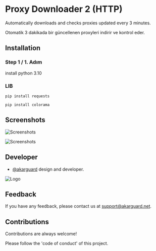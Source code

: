 # Proxy Downloader 2 (HTTP)

Automatically downloads and checks proxies updated every 3 minutes.

Otomatik 3 dakikada bir güncellenen proxyleri indirir ve kontrol eder.

## Installation

### Step 1 / 1. Adım

install python 3.10

### LIB
```
pip install requests
```

```
pip install colorama
```

## Screenshots

![Screenshots](https://cdn.discordapp.com/attachments/1001549463703257149/1092167321121992734/image.png)

![Screenshots](https://media.discordapp.net/attachments/1001899874922537010/1092473594879160542/image.png?width=341&height=670)


## Developer

- [@akarguard](https://www.github.com/akarguard) design and developer.

  
![Logo](https://media.discordapp.net/attachments/1031646083539021847/1037499672610222130/hero-logo.png)

    
## Feedback

If you have any feedback, please contact us at support@akarguard.net.
  
## Contributions

Contributions are always welcome!

Please follow the 'code of conduct' of this project.

  
